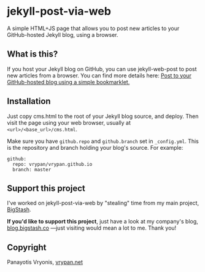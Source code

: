 # jekyll-post-via-web
A simple HTML+JS page that allows you to post new articles to your GitHub-hosted Jekyll blog, using a browser.

## What is this?
If you host your Jekyll blog on GitHub, you can use jekyll-web-post to post new articles from a browser.
You can find more details here: [Post to your GitHub-hosted blog using a simple bookmarklet.](https://blog.vrypan.net/2015/05/29/post-to-github-jekyll-using-a-bookmarklet/)

## Installation
Just copy cms.html to the root of your Jekyll blog source, and deploy. Then visit the page using your web browser, 
usually at `<url>/<base_url>/cms.html`.

Make sure you have `github.repo` and `github.branch` set in `_config.yml`. This is the repository and branch holding your
blog's source. For example:
```
github:
  repo: vrypan/vrypan.github.io
  branch: master
```

## Support this project
I've worked on jekyll-post-via-web by "stealing" time from my main project, [BigStash](https://www.bigstash.co).

**If you'd like to support this project**, just have a look at my company's blog, [blog.bigstash.co](http://blog.bigstash.co)
&mdash;just visiting would mean a lot to me. Thank you!

## Copyright
Panayotis Vryonis, [vrypan.net](https://www.vrypan.net)
